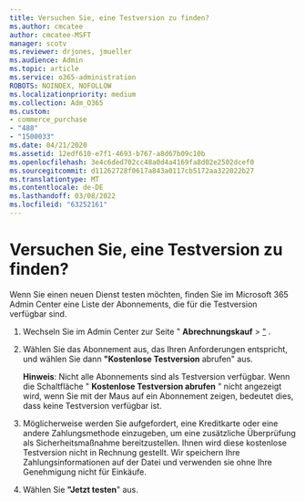 ```yaml
---
title: Versuchen Sie, eine Testversion zu finden?
ms.author: cmcatee
author: cmcatee-MSFT
manager: scotv
ms.reviewer: drjones, jmueller
ms.audience: Admin
ms.topic: article
ms.service: o365-administration
ROBOTS: NOINDEX, NOFOLLOW
ms.localizationpriority: medium
ms.collection: Adm_O365
ms.custom:
- commerce_purchase
- "488"
- "1500033"
ms.date: 04/21/2020
ms.assetid: 12edf610-e7f1-4693-b767-a8d67b09c10b
ms.openlocfilehash: 3e4c6ded702cc48a0d4a4169fa8d02e2502dcef0
ms.sourcegitcommit: d11262728f0617a843a0117cb5172aa322022b27
ms.translationtype: MT
ms.contentlocale: de-DE
ms.lasthandoff: 03/08/2022
ms.locfileid: "63252161"
---
```

# <a name="trying-to-find-a-trial"></a>Versuchen Sie, eine Testversion zu finden?

Wenn Sie einen neuen Dienst testen möchten, finden Sie im Microsoft 365 Admin Center eine Liste der Abonnements, die für die Testversion verfügbar sind.
  
1. Wechseln Sie im Admin Center zur Seite " **Abrechnungskauf** \> ["](https://go.microsoft.com/fwlink/p/?linkid=868433) .

2. Wählen Sie das Abonnement aus, das Ihren Anforderungen entspricht, und wählen Sie dann  **"Kostenlose Testversion** abrufen" aus.

    **Hinweis**: Nicht alle Abonnements sind als Testversion verfügbar. Wenn die Schaltfläche " **Kostenlose Testversion abrufen** " nicht angezeigt wird, wenn Sie mit der Maus auf ein Abonnement zeigen, bedeutet dies, dass keine Testversion verfügbar ist.
  
3. Möglicherweise werden Sie aufgefordert, eine Kreditkarte oder eine andere Zahlungsmethode einzugeben, um eine zusätzliche Überprüfung als Sicherheitsmaßnahme bereitzustellen. Ihnen wird diese kostenlose Testversion nicht in Rechnung gestellt. Wir speichern Ihre Zahlungsinformationen auf der Datei und verwenden sie ohne Ihre Genehmigung nicht für Einkäufe.

4. Wählen Sie **"Jetzt testen**" aus.